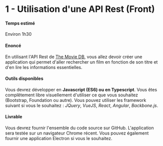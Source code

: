 # 1 - Utilisation d'une API Rest (Front)

#### Temps estimé

Environ 1h30

#### Enoncé

En utilisant l'API Rest de [The Movie DB](https://developers.themoviedb.org/3), vous allez devoir créer une application qui permet d'aller rechercher un film en fonction de son titre et d'en lire les informations essentielles. 

#### Outils disponibles

Vous devrez développer en **Javascript (ES6) ou en Typescript**. Vous êtes complêtement libre visuellement d'utiliser ce que vous souhaitez (Bootstrap, Foundation ou autre). Vous pouvez utiliser les framework suivant si vous le souhaitez : *JQuery*, *VueJS*, *React*, *Angular*, *Backbone.js*. 

#### Livrable

Vous devrez fournir l'ensemble du code source sur GitHub.
L'application sera testée sur un navigateur Chrome récent. Vous pouvez également fournir une application Electron si vous le souhaitez.